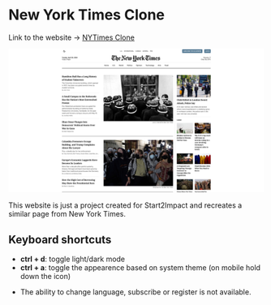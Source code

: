 # New York Times Clone

Link to the website → [NYTimes Clone](https://s2i-nyt-clone.vercel.app/)

![showcase.png](./public/showcase.png)

This website is just a project created for Start2Impact and recreates a similar page from New York Times.

## Keyboard shortcuts

- **ctrl + d**: toggle light/dark mode
- **ctrl + a**: toggle the appearence based on system theme
  (on mobile hold down the icon)

* The ability to change language, subscribe or register is not available.
